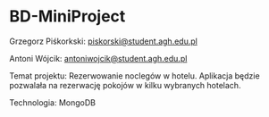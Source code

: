 # BD-MiniProject

Grzegorz Piśkorkski: piskorski@student.agh.edu.pl

Antoni Wójcik: antoniwojcik@student.agh.edu.pl

Temat projektu:
    Rezerwowanie noclegów w hotelu. Aplikacja będzie pozwalała na rezerwację pokojów w kilku wybranych hotelach.

Technologia:
    MongoDB